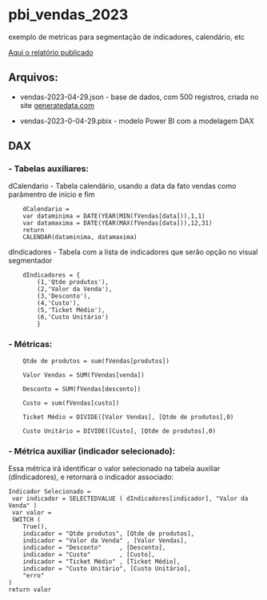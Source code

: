 
# pbi_vendas_2023
exemplo de metricas para segmentação de indicadores, calendário, etc

[Aqui o relatório publicado](https://app.powerbi.com/groups/me/reports/f6780b1d-2fbd-47cf-8dad-8e1e5ad191e7/ReportSection)


## Arquivos:

 - vendas-2023-04-29.json - base de dados, com 500 registros, criada no site [generatedata.com](https://generatedata.com/)

 - vendas-2023-0-04-29.pbix - modelo Power BI com a modelagem DAX

 
 


## DAX

### - Tabelas auxiliares:
    
dCalendario - Tabela calendário, usando a data da fato vendas como parâmentro de inicio e fim    
```dax
    dCalendario = 
    var dataminima = DATE(YEAR(MIN(fVendas[data])),1,1)
    var datamaxima = DATE(YEAR(MAX(fVendas[data])),12,31)
    return 
    CALENDAR(dataminima, datamaxima)
```
dIndicadores - Tabela com a lista de indicadores que serão opção no visual segmentador
```dax    
    dIndicadores = {
        (1,'Qtde produtos'),
        (2,'Valor da Venda'),
        (3,'Desconto'),
        (4,'Custo'),
        (5,'Ticket Médio'),
        (6,'Custo Unitário')
        }
```

###  - Métricas:

```dax 
    Qtde de produtos = sum(fVendas[produtos])

    Valor Vendas = SUM(fVendas[venda])

    Desconto = SUM(fVendas[desconto])

    Custo = sum(fVendas[custo])

    Ticket Médio = DIVIDE([Valor Vendas], [Qtde de produtos],0)

    Custo Unitário = DIVIDE([Custo], [Qtde de produtos],0)

```
### - Métrica auxiliar (indicador selecionado):
Essa métrica irá identificar o valor selecionado na tabela auxiliar (dIndicadores), e retornará o indicador associado:
```dax 
Indicador Selecionado = 
 var indicador = SELECTEDVALUE ( dIndicadores[indicador], "Valor da Venda" )
 var valor = 
 SWITCH (
    True(),
    indicador = "Qtde produtos", [Qtde de produtos],
    indicador = "Valor da Venda" , [Valor Vendas],
    indicador = "Desconto"     , [Desconto],
    indicador = "Custo"        , [Custo],
    indicador = "Ticket Médio" , [Ticket Médio],
    indicador = "Custo Unitário", [Custo Unitário],
    "erro"
)
return valor
```
